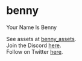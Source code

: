 # benny
 Your Name Is Benny

 See assets at [benny_assets](https://github.com/oranche-manufacturing/benny_assets).  
 Join the Discord [here](https://discord.gg/cWmyvGFh2D).  
 Follow on Twitter [here](https://twitter.com/YourNameIsBenny).